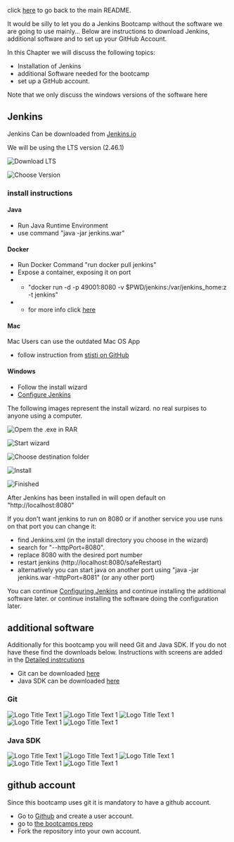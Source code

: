 click [here](../README.md) to go back to the main README. 

It would be silly to let you do a Jenkins Bootcamp without the software we are going to use mainly... Below are instructions to download Jenkins, additional software and to set up your GitHub Account.

In this Chapter we will discuss the following topics:

- Installation of Jenkins
- additional Software needed for the bootcamp
- set up a GitHub account.

Note that we only discuss the windows versions of the software here

## Jenkins
Jenkins Can be downloaded from [Jenkins.io](http://www.Jenkins.io)

We will be using the LTS version (2.46.1)

![](/docs/images/Install/install-0.png "Download LTS")

![](/docs/images/Install/install-00.png "Choose Version")


### install instructions

#### Java

- Run Java Runtime Environment
- use command "java -jar jenkins.war"

#### Docker

- Run Docker Command "run docker pull jenkins"
- Expose a container, exposing it on port
- - "docker run -d -p 49001:8080 -v $PWD/jenkins:/var/jenkins_home:z -t jenkins"
- - for more info click [here](https://wiki.jenkins-ci.org/display/JENKINS/Installing+Jenkins+with+Docker)

#### Mac

Mac Users can use the outdated Mac OS App

- follow instruction from [stisti on GitHub](https://github.com/stisti/jenkins-app)

#### Windows

- Follow the install wizard
- [Configure Jenkins](/docs/Config.md)

The following images represent the install wizard. no real surpises to anyone using a computer.

![](/docs/images/Install/install-1.png "Opem the .exe in RAR")

![](/docs/images/Install/install-2.png "Start wizard")

![](/docs/images/Install/install-3.png "Choose destination folder")

![](/docs/images/Install/install-4.png "Install")

![](/docs/images/Install/install-5.png "Finished")

After Jenkins has been installed in will open default on "http://localhost:8080"

If you don't want jenkins to run on 8080 or if another service you use runs on that port you can change it:

- find Jenkins.xml (in the install directory you choose in the wizard)
- search for "--httpPort=8080".
- replace 8080 with the desired port number
- restart jenkins (http://localhost:8080/safeRestart)
- alternatively you can start java on another port using "java -jar jenkins.war -httpPort=8081" (or any other port)

You can continue [Configuring Jenkins](/docs/Config.md) and continue installing the additional software later. or continue installing the software doing the configuration later.


## additional software
Additionally for this bootcamp you will need Git and Java SDK. If you do not have these find the downloads below. 
Instructions with screens are added in the [Detailed instrcutions](/docs/Install.md)

- Git can be downloaded [here](https://git-scm.com/download/win)
- Java SDK can be downloaded [here](http://www.oracle.com/technetwork/java/javase/downloads/index.html)

### Git

![](/docs/images/Install/git-1.png "Logo Title Text 1")
![](/docs/images/Install/git-2.png "Logo Title Text 1")
![](/docs/images/Install/git-3.png "Logo Title Text 1")   
![](/docs/images/Install/git-4.png "Logo Title Text 1")
![](/docs/images/Install/git-5.png "Logo Title Text 1")

### Java SDK

![](/docs/images/Install/java-1.png "Logo Title Text 1")
![](/docs/images/Install/java-2.png "Logo Title Text 1")
![](/docs/images/Install/java-3.png "Logo Title Text 1")
![](/docs/images/Install/java-4.png "Logo Title Text 1")
![](/docs/images/Install/Java-5.png "Logo Title Text 1")

## github account
Since this bootcamp uses git it is mandatory to have a github account.
- Go to [Github](www.github.com) and create a user account.
- go to [the bootcamps repo](https://github.com/jeroenschepens/bootcamp-jenkins-example)
- Fork the repository into your own account.
